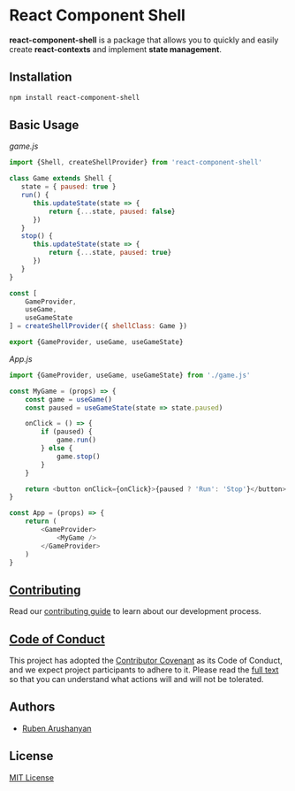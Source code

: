 # React Component Shell

**react-component-shell** is a package that allows you to quickly and easily create **react-contexts** and implement **state management**.

## Installation

```bash
npm install react-component-shell
```

## Basic Usage

*game.js*
```js
import {Shell, createShellProvider} from 'react-component-shell'

class Game extends Shell {
   state = { paused: true }
   run() {
      this.updateState(state => {
          return {...state, paused: false}
      })
   }
   stop() {
      this.updateState(state => {
          return {...state, paused: true}
      })
   }
}

const [
    GameProvider,
    useGame, 
    useGameState
] = createShellProvider({ shellClass: Game })

export {GameProvider, useGame, useGameState}

```

*App.js*
```js
import {GameProvider, useGame, useGameState} from './game.js'

const MyGame = (props) => {
    const game = useGame()
    const paused = useGameState(state => state.paused)

    onClick = () => {
        if (paused) {
            game.run()
        } else {
            game.stop()
        }
    }

    return <button onClick={onClick}>{paused ? 'Run': 'Stop'}</button>
}

const App = (props) => {
    return (
        <GameProvider>
            <MyGame />
        </GameProvider>
    )
}
```


## [Contributing](https://github.com/ruben-arushanyan/react-component-shell/blob/master/CONTRIBUTING.md)

Read our [contributing guide](https://github.com/ruben-arushanyan/react-component-shell/blob/master/CONTRIBUTING.md) to learn about our development process.

## [Code of Conduct](https://github.com/ruben-arushanyan/react-component-shell/blob/master/CODE_OF_CONDUCT.md)

This project has adopted the [Contributor Covenant](https://www.contributor-covenant.org) as its Code of Conduct, and we expect project participants to adhere to it. Please read the [full text](https://github.com/ruben-arushanyan/react-component-shell/blob/master/CODE_OF_CONDUCT.md) so that you can understand what actions will and will not be tolerated.

## Authors

- [Ruben Arushanyan](https://github.com/ruben-arushanyan)
## License

[MIT License](https://github.com/Ruben-Arushanyan/react-component-shell/blob/master/LICENSE)
